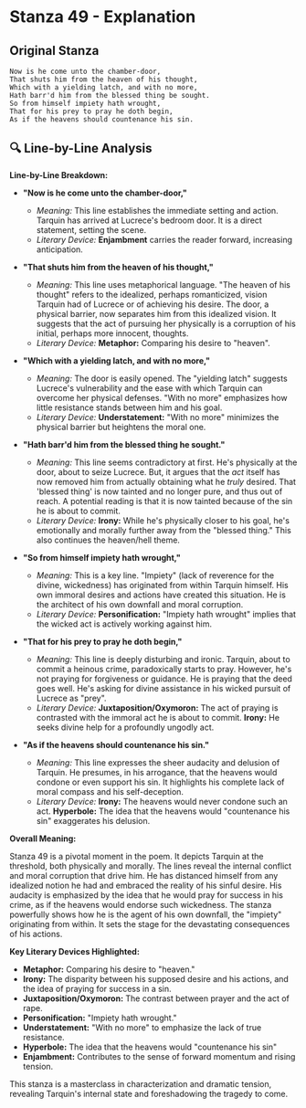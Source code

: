 # Stanza 49 - Explanation

## Original Stanza
```
Now is he come unto the chamber-door,
That shuts him from the heaven of his thought,
Which with a yielding latch, and with no more,
Hath barr'd him from the blessed thing be sought.
So from himself impiety hath wrought,
That for his prey to pray he doth begin,
As if the heavens should countenance his sin.
```

## 🔍 Line-by-Line Analysis


**Line-by-Line Breakdown:**

*   **"Now is he come unto the chamber-door,"**
    *   *Meaning:* This line establishes the immediate setting and action. Tarquin has arrived at Lucrece's bedroom door. It is a direct statement, setting the scene.
    *   *Literary Device:* **Enjambment** carries the reader forward, increasing anticipation.

*   **"That shuts him from the heaven of his thought,"**
    *   *Meaning:* This line uses metaphorical language. "The heaven of his thought" refers to the idealized, perhaps romanticized, vision Tarquin had of Lucrece or of achieving his desire. The door, a physical barrier, now separates him from this idealized vision. It suggests that the act of pursuing her physically is a corruption of his initial, perhaps more innocent, thoughts.
    *   *Literary Device:* **Metaphor:** Comparing his desire to "heaven".

*   **"Which with a yielding latch, and with no more,"**
    *   *Meaning:* The door is easily opened. The "yielding latch" suggests Lucrece's vulnerability and the ease with which Tarquin can overcome her physical defenses. "With no more" emphasizes how little resistance stands between him and his goal.
    *   *Literary Device:* **Understatement:** "With no more" minimizes the physical barrier but heightens the moral one.

*   **"Hath barr'd him from the blessed thing he sought."**
    *   *Meaning:* This line seems contradictory at first. He's physically at the door, about to seize Lucrece. But, it argues that the *act* itself has now removed him from actually obtaining what he *truly* desired. That 'blessed thing' is now tainted and no longer pure, and thus out of reach. A potential reading is that it is now tainted because of the sin he is about to commit.
    *   *Literary Device:* **Irony:** While he's physically closer to his goal, he's emotionally and morally further away from the "blessed thing." This also continues the heaven/hell theme.

*   **"So from himself impiety hath wrought,"**
    *   *Meaning:* This is a key line. "Impiety" (lack of reverence for the divine, wickedness) has originated from within Tarquin himself. His own immoral desires and actions have created this situation. He is the architect of his own downfall and moral corruption.
    *   *Literary Device:* **Personification:** "Impiety hath wrought" implies that the wicked act is actively working against him.

*   **"That for his prey to pray he doth begin,"**
    *   *Meaning:* This line is deeply disturbing and ironic. Tarquin, about to commit a heinous crime, paradoxically starts to pray. However, he's not praying for forgiveness or guidance. He is praying that the deed goes well. He's asking for divine assistance in his wicked pursuit of Lucrece as "prey".
    *   *Literary Device:* **Juxtaposition/Oxymoron:** The act of praying is contrasted with the immoral act he is about to commit. **Irony:** He seeks divine help for a profoundly ungodly act.

*   **"As if the heavens should countenance his sin."**
    *   *Meaning:* This line expresses the sheer audacity and delusion of Tarquin. He presumes, in his arrogance, that the heavens would condone or even support his sin. It highlights his complete lack of moral compass and his self-deception.
    *   *Literary Device:* **Irony:** The heavens would never condone such an act. **Hyperbole:** The idea that the heavens would "countenance his sin" exaggerates his delusion.

**Overall Meaning:**

Stanza 49 is a pivotal moment in the poem. It depicts Tarquin at the threshold, both physically and morally. The lines reveal the internal conflict and moral corruption that drive him. He has distanced himself from any idealized notion he had and embraced the reality of his sinful desire. His audacity is emphasized by the idea that he would pray for success in his crime, as if the heavens would endorse such wickedness. The stanza powerfully shows how he is the agent of his own downfall, the "impiety" originating from within. It sets the stage for the devastating consequences of his actions.

**Key Literary Devices Highlighted:**

*   **Metaphor:** Comparing his desire to "heaven."
*   **Irony:**  The disparity between his supposed desire and his actions, and the idea of praying for success in a sin.
*   **Juxtaposition/Oxymoron:** The contrast between prayer and the act of rape.
*   **Personification:** "Impiety hath wrought."
*   **Understatement:** "With no more" to emphasize the lack of true resistance.
*   **Hyperbole:** The idea that the heavens would "countenance his sin"
*   **Enjambment:**  Contributes to the sense of forward momentum and rising tension.

This stanza is a masterclass in characterization and dramatic tension, revealing Tarquin's internal state and foreshadowing the tragedy to come.

